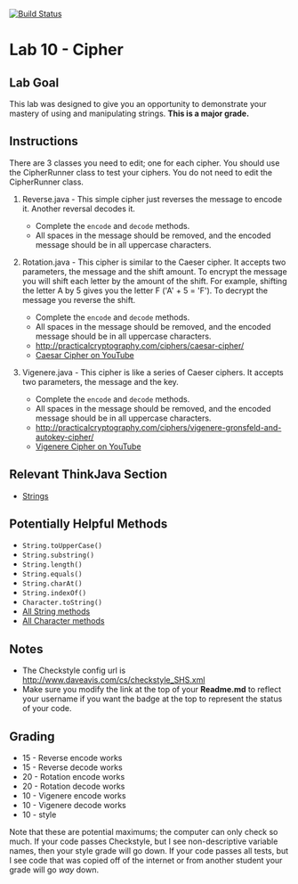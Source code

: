 [![Build Status](https://travis-ci.com/StratfordHS-CS2/lab-10-cipher-username.svg)](https://travis-ci.com/StratfordHS-CS2/lab-10-cipher-username)

# Lab 10 - Cipher

## Lab Goal
This lab was designed to give you an opportunity to demonstrate your mastery of using and manipulating strings. **This is a major grade.**

## Instructions
There are 3 classes you need to edit; one for each cipher. You should use the CipherRunner class to test your ciphers.  You do not need to edit the CipherRunner class.

1. Reverse.java - This simple cipher just reverses the message to encode it. Another reversal decodes it.
   - Complete the `encode` and `decode` methods.
   - All spaces in the message should be removed, and the encoded message should be in all uppercase characters.

2. Rotation.java - This cipher is similar to the Caeser cipher. It accepts two parameters, the message and the shift amount. To encrypt the message you will shift each letter by the amount of the shift.  For example, shifting the letter A by 5 gives you the letter F ('A' + 5 = 'F'). To decrypt the message you reverse the shift.
   - Complete the `encode` and `decode` methods.
   - All spaces in the message should be removed, and the encoded message should be in all uppercase characters.
   - http://practicalcryptography.com/ciphers/caesar-cipher/
   - [Caesar Cipher on YouTube](https://www.youtube.com/watch?v=o6TPx1Co_wg)
   
3. Vigenere.java - This cipher is like a series of Caeser ciphers.  It accepts two parameters, the message and the key.
   - Complete the `encode` and `decode` methods.
   - All spaces in the message should be removed, and the encoded message should be in all uppercase characters.
   - http://practicalcryptography.com/ciphers/vigenere-gronsfeld-and-autokey-cipher/
   - [Vigenere Cipher on YouTube](https://www.youtube.com/watch?v=nf8ssVmJf78)

## Relevant ThinkJava Section
* [Strings](http://greenteapress.com/thinkjava6/html/thinkjava6010.html)

## Potentially Helpful Methods
* `String.toUpperCase()`
* `String.substring()`
* `String.length()`
* `String.equals()`
* `String.charAt()`
* `String.indexOf()`
* `Character.toString()`
* [All String methods](https://docs.oracle.com/javase/8/docs/api/java/lang/String.html)
* [All Character methods](https://docs.oracle.com/javase/8/docs/api/java/lang/Character.html)

## Notes
* The Checkstyle config url is http://www.daveavis.com/cs/checkstyle_SHS.xml
* Make sure you modify the link at the top of your **Readme.md** to reflect your username if you want the badge at the top to represent the status of your code.

## Grading
* 15 - Reverse encode works
* 15 - Reverse decode works
* 20 - Rotation encode works
* 20 - Rotation decode works
* 10 - Vigenere encode works
* 10 - Vigenere decode works
* 10 - style

Note that these are potential maximums; the computer can only check so much.  If your code passes Checkstyle, but I see non-descriptive variable names, then your style grade will go down.  If your code passes all tests, but I see code that was copied off of the internet or from another student your grade will go *way* down.
